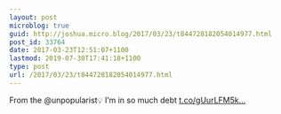 ```yaml
---
layout: post
microblog: true
guid: http://joshua.micro.blog/2017/03/23/t844728182054014977.html
post_id: 33764
date: 2017-03-23T12:51:07+1100
lastmod: 2019-07-30T17:41:18+1100
type: post
url: /2017/03/23/t844728182054014977.html
---
```

From the @unpopularist💡 I’m in so much debt [t.co/gUurLFM5k...](https://t.co/gUurLFM5kh)
